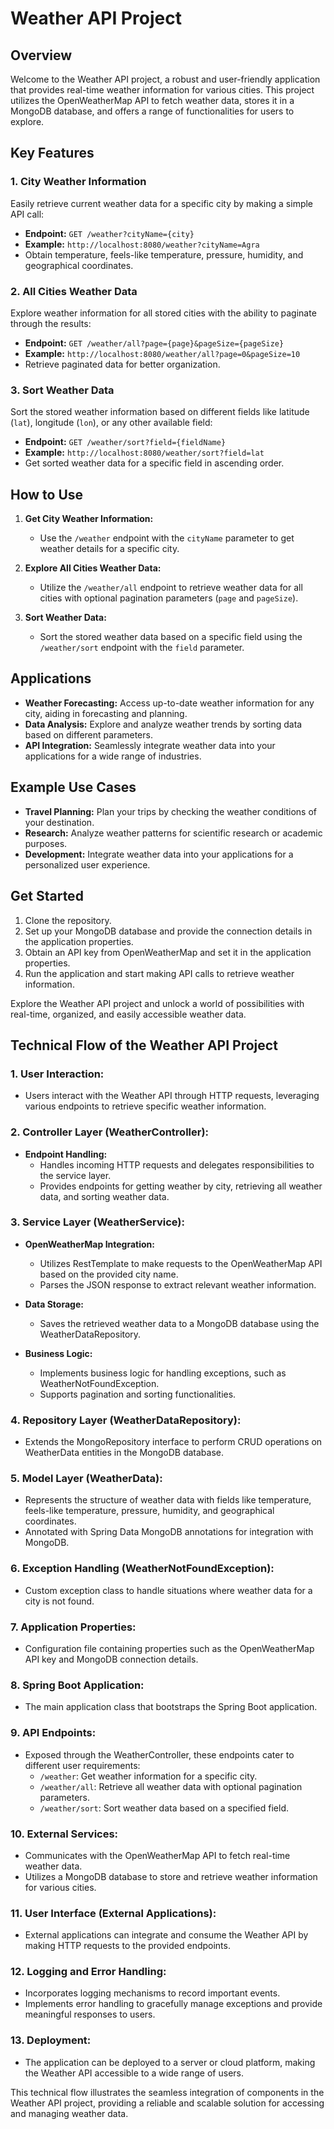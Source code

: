 # Weather API Project

## Overview

Welcome to the Weather API project, a robust and user-friendly application that provides real-time weather information for various cities. This project utilizes the OpenWeatherMap API to fetch weather data, stores it in a MongoDB database, and offers a range of functionalities for users to explore.

## Key Features

### 1. **City Weather Information**

Easily retrieve current weather data for a specific city by making a simple API call:
   - **Endpoint:** `GET /weather?cityName={city}`
   - **Example:** `http://localhost:8080/weather?cityName=Agra`
   - Obtain temperature, feels-like temperature, pressure, humidity, and geographical coordinates.

### 2. **All Cities Weather Data**

Explore weather information for all stored cities with the ability to paginate through the results:
   - **Endpoint:** `GET /weather/all?page={page}&pageSize={pageSize}`
   - **Example:** `http://localhost:8080/weather/all?page=0&pageSize=10`
   - Retrieve paginated data for better organization.

### 3. **Sort Weather Data**

Sort the stored weather information based on different fields like latitude (`lat`), longitude (`lon`), or any other available field:
   - **Endpoint:** `GET /weather/sort?field={fieldName}`
   - **Example:** `http://localhost:8080/weather/sort?field=lat`
   - Get sorted weather data for a specific field in ascending order.

## How to Use

1. **Get City Weather Information:**
   - Use the `/weather` endpoint with the `cityName` parameter to get weather details for a specific city.

2. **Explore All Cities Weather Data:**
   - Utilize the `/weather/all` endpoint to retrieve weather data for all cities with optional pagination parameters (`page` and `pageSize`).

3. **Sort Weather Data:**
   - Sort the stored weather data based on a specific field using the `/weather/sort` endpoint with the `field` parameter.

## Applications

- **Weather Forecasting:** Access up-to-date weather information for any city, aiding in forecasting and planning.
- **Data Analysis:** Explore and analyze weather trends by sorting data based on different parameters.
- **API Integration:** Seamlessly integrate weather data into your applications for a wide range of industries.

## Example Use Cases

- **Travel Planning:** Plan your trips by checking the weather conditions of your destination.
- **Research:** Analyze weather patterns for scientific research or academic purposes.
- **Development:** Integrate weather data into your applications for a personalized user experience.

## Get Started

1. Clone the repository.
2. Set up your MongoDB database and provide the connection details in the application properties.
3. Obtain an API key from OpenWeatherMap and set it in the application properties.
4. Run the application and start making API calls to retrieve weather information.

Explore the Weather API project and unlock a world of possibilities with real-time, organized, and easily accessible weather data.
## Technical Flow of the Weather API Project

### 1. **User Interaction:**
   - Users interact with the Weather API through HTTP requests, leveraging various endpoints to retrieve specific weather information.

### 2. **Controller Layer (WeatherController):**
   - **Endpoint Handling:**
     - Handles incoming HTTP requests and delegates responsibilities to the service layer.
     - Provides endpoints for getting weather by city, retrieving all weather data, and sorting weather data.

### 3. **Service Layer (WeatherService):**
   - **OpenWeatherMap Integration:**
     - Utilizes RestTemplate to make requests to the OpenWeatherMap API based on the provided city name.
     - Parses the JSON response to extract relevant weather information.

   - **Data Storage:**
     - Saves the retrieved weather data to a MongoDB database using the WeatherDataRepository.

   - **Business Logic:**
     - Implements business logic for handling exceptions, such as WeatherNotFoundException.
     - Supports pagination and sorting functionalities.

### 4. **Repository Layer (WeatherDataRepository):**
   - Extends the MongoRepository interface to perform CRUD operations on WeatherData entities in the MongoDB database.

### 5. **Model Layer (WeatherData):**
   - Represents the structure of weather data with fields like temperature, feels-like temperature, pressure, humidity, and geographical coordinates.
   - Annotated with Spring Data MongoDB annotations for integration with MongoDB.

### 6. **Exception Handling (WeatherNotFoundException):**
   - Custom exception class to handle situations where weather data for a city is not found.

### 7. **Application Properties:**
   - Configuration file containing properties such as the OpenWeatherMap API key and MongoDB connection details.

### 8. **Spring Boot Application:**
   - The main application class that bootstraps the Spring Boot application.

### 9. **API Endpoints:**
   - Exposed through the WeatherController, these endpoints cater to different user requirements:
     - `/weather`: Get weather information for a specific city.
     - `/weather/all`: Retrieve all weather data with optional pagination parameters.
     - `/weather/sort`: Sort weather data based on a specified field.

### 10. **External Services:**
   - Communicates with the OpenWeatherMap API to fetch real-time weather data.
   - Utilizes a MongoDB database to store and retrieve weather information for various cities.

### 11. **User Interface (External Applications):**
   - External applications can integrate and consume the Weather API by making HTTP requests to the provided endpoints.

### 12. **Logging and Error Handling:**
   - Incorporates logging mechanisms to record important events.
   - Implements error handling to gracefully manage exceptions and provide meaningful responses to users.

### 13. **Deployment:**
   - The application can be deployed to a server or cloud platform, making the Weather API accessible to a wide range of users.

This technical flow illustrates the seamless integration of components in the Weather API project, providing a reliable and scalable solution for accessing and managing weather data.
